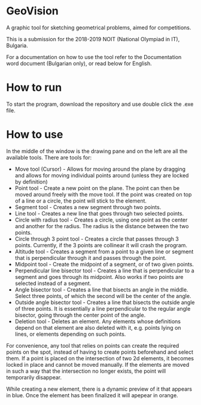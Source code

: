 # GeoVision

A graphic tool for sketching geometrical problems, aimed for competitions.

This is a submission for the 2018-2019 NOIT (National Olympiad in IT), Bulgaria. 

For a documentation on how to use the tool refer to the Documentation word document (Bulgarian only), or read below for English.

# How to run

To start the program, download the repository and use double click the .exe file.

# How to use

In the middle of the window is the drawing pane and on the left are all the available tools. There are tools for:
- Move tool (Cursor) - Allows for moving around the plane by dragging and allows for moving individual points around (unless they are locked by definition)
- Point tool - Create a new point on the plane. The point can then be moved around freely with the move tool. If the point was created on top of a line or a circle, the point will stick to the element.
- Segment tool - Creates a new segment through two points.
- Line tool - Creates a new line that goes through two selected points.
- Circle with radius tool - Creates a circle, using one point as the center and another for the radius. The radius is the distance between the two points.
- Circle through 3 point tool - Creates a circle that passes through 3 points. Currently, if the 3 points are collinear it will crash the program.
- Altitude tool - Creates a segment from a point to a given line or segment that is perpendicular through it and passes through the point.
- Midpoint tool - Create the midpoint of a segment, or of two given points.
- Perpendicular line bisector tool - Creates a line that is perpendicular to a segment and goes through its midpoint. Also works if two points are selected instead of a segment.
- Angle bisector tool - Creates a line that bisects an angle in the middle. Select three points, of which the second will be the center of the angle.
- Outside angle bisector tool - Creates a line that bisects the outside angle of three points. It is essentially a line perpendicular to the regular angle bisector, going through the center point of the angle.
- Deletion tool - Deletes an element. Any elements whose definitions depend on that element are also deleted with it, e.g. points lying on lines, or elements depending on such points.

For convenience, any tool that relies on points can create the required points on the spot, instead of having to create points beforehand and select them. If a point is placed on the intersection of two 2d elements, it becomes locked in place and cannot be moved manually. If the elements are moved in such a way that the intersection no longer exists, the point will temporarily disappear.

While creating a new element, there is a dynamic preview of it that appears in blue. Once the element has been finalized it will apepear in orange.
